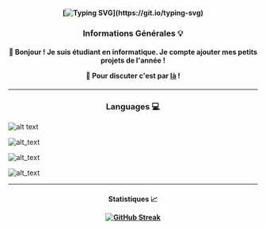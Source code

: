 <h4 align="center"> 
  
  [![Typing SVG](https://readme-typing-svg.demolab.com?font=Fira+Code&pause=1000&color=70A5FD&center=true&vCenter=true&width=450&height=80&lines=Hello+World+!)](https://git.io/typing-svg)
  
</h4> 

<h3 align="center"> 

Informations Générales 💡​

</h3>

<h4 align="center"> 

👋 Bonjour \! Je suis étudiant en informatique. Je compte ajouter mes petits projets de l'année !

💬 Pour discuter c'est par <a href="https://github.com/requindelanight/requindelanight/discussions/">là</a> !

</h4>

----------------------------------

<h3 align="center"> 

Languages 💻️

</h3>

![alt text](https://camo.githubusercontent.com/23f85aeadace75c1cd68e5702e6bda387827bc401af0d4f8b8aad7170ef650c0/68747470733a2f2f696d672e736869656c64732e696f2f62616467652f436f64652d507974686f6e2d696e666f726d6174696f6e616c3f7374796c653d666c6174266c6f676f3d707974686f6e26636f6c6f723d333737364142)

![alt_text](https://camo.githubusercontent.com/e59219e0730bd1ea0f4a7ad2f8223a15ffd2824db156be9131f5a033982d8f0e/68747470733a2f2f696d672e736869656c64732e696f2f62616467652f436f64652d5048502d696e666f726d6174696f6e616c3f7374796c653d666c6174266c6f676f3d70687026636f6c6f723d373737424234)

![alt_text](https://camo.githubusercontent.com/4850ef10df9ed2d3c221da90520929187f24291bb562ba5ffa812618bf1463b9/68747470733a2f2f696d672e736869656c64732e696f2f62616467652f436f64652d4a6176615363726970742d696e666f726d6174696f6e616c3f7374796c653d666c6174266c6f676f3d6a61766173637269707426636f6c6f723d463744463145)

![alt_text](https://camo.githubusercontent.com/c592497080515b15a59d0b1f55cbe44af93da795576481d2ac6b16b3af8f8ac1/68747470733a2f2f696d672e736869656c64732e696f2f62616467652f53797374656d2d4c696e75782d696e666f726d6174696f6e616c3f7374796c653d666c6174266c6f676f3d6c696e757826636f6c6f723d464343363234)

----------------------------------

<h4 align="center"> 

Statistiques 📈​
  
[![GitHub Streak](https://streak-stats.demolab.com?user=requindelanight&theme=tokyonight&hide_border=true&locale=fr&date_format=j%20M%5B%20Y%5D&type=png)](https://git.io/streak-stats)

</h4>
